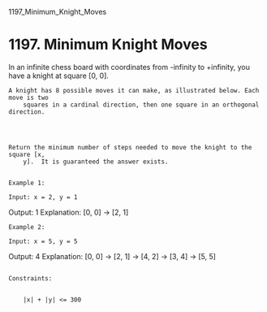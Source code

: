 1197_Minimum_Knight_Moves
# 1197. Minimum Knight Moves

In an infinite chess board with coordinates from -infinity to
        +infinity, you have a knight at square [0,
            0].

    A knight has 8 possible moves it can make, as illustrated below. Each move is two
        squares in a cardinal direction, then one square in an orthogonal direction.

    
        

    Return the minimum number of steps needed to move the knight to the square [x,
        y].  It is guaranteed the answer exists.

     
    Example 1:

    Input: x = 2, y = 1
Output: 1
Explanation: [0, 0] → [2, 1]

    Example 2:

    Input: x = 5, y = 5
Output: 4
Explanation: [0, 0] → [2, 1] → [4, 2] → [3, 4] → [5, 5]

     
    Constraints:

    
        |x| + |y| <= 300